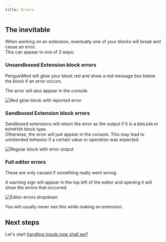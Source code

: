 ```yaml
---
title: Errors
---
```


## The inevitable
When working on an extension, eventually one of your blocks will break and cause an error.  
This can appear in one of 3 ways:

### Unsandboxed Extension block errors
PenguinMod will glow your block red and show a red message box below the block if an error occurs.

The error will also appear in the console.

<img src="/img/docimages/errors-unsandboxed.png" alt="Red glow block with reported error"></img>

### Sandboxed Extension block errors
Sandboxed extensions will return the error as the output if it is a `BOOLEAN` or `REPORTER` block type.  
Otherwise, the error will just appear in the console. This may lead to unintended behavior if a certain value or operation was expected.

<img src="/img/docimages/errors-sandboxed.png" alt="Regular block with error output"></img>

### Full editor errors
These are only caused if something really went wrong.

A warning sign will appear in the top left of the editor and opening it will show the errors that occurred.

<img src="/img/docimages/errors-editor.png" alt="Editor errors dropdown"></img>

You will usually never see this while making an extension.

## Next steps
Let's start [handling inputs now shall we?](t4-arguments-and-their-types)